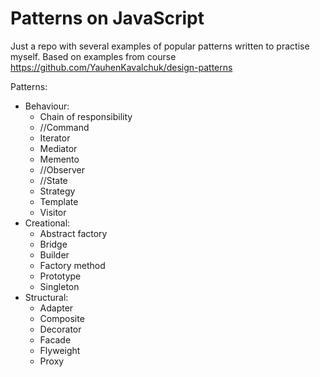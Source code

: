# Patterns on JavaScript

Just a repo with several examples of popular patterns written to practise myself.
Based on examples from course https://github.com/YauhenKavalchuk/design-patterns

Patterns: 
* Behaviour:
  * Chain of responsibility
  * //Command
  * Iterator
  * Mediator
  * Memento
  * //Observer
  * //State 
  * Strategy
  * Template
  * Visitor
* Creational:
  * Abstract factory
  * Bridge
  * Builder
  * Factory method
  * Prototype
  * Singleton
* Structural: 
  * Adapter
  * Composite
  * Decorator
  * Facade
  * Flyweight
  * Proxy
